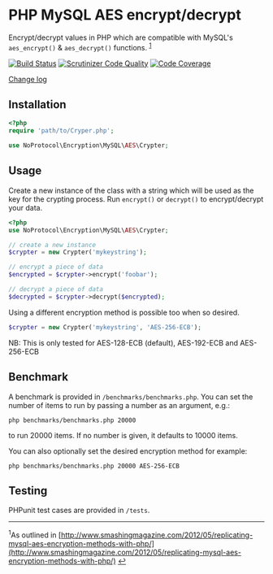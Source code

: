 # PHP MySQL AES encrypt/decrypt

Encrypt/decrypt values in PHP which are compatible with MySQL's `aes_encrypt()` & `aes_decrypt()` functions. <sup name="top">[1](#smashing-magazine-article)</sup>

[![Build Status](https://travis-ci.org/noprotocol/php-mysql-aes-crypt.svg?branch=master)](https://travis-ci.org/noprotocol/php-mysql-aes-crypt)
[![Scrutinizer Code Quality](https://scrutinizer-ci.com/g/noprotocol/php-mysql-aes-crypt/badges/quality-score.png?b=master)](https://scrutinizer-ci.com/g/noprotocol/php-mysql-aes-crypt/?branch=master)
[![Code Coverage](https://scrutinizer-ci.com/g/noprotocol/php-mysql-aes-crypt/badges/coverage.png?b=master)](https://scrutinizer-ci.com/g/noprotocol/php-mysql-aes-crypt/?branch=master)

[Change log](CHANGELOG.md)

## Installation

```php
<?php
require 'path/to/Cryper.php';

use NoProtocol\Encryption\MySQL\AES\Crypter;
```

## Usage
Create a new instance of the class with a string which will be used as the key for the crypting process. Run `encrypt()` or `decrypt()` to encrypt/decrypt your data.

```php
<?php
use NoProtocol\Encryption\MySQL\AES\Crypter;

// create a new instance
$crypter = new Crypter('mykeystring');

// encrypt a piece of data
$encrypted = $crypter->encrypt('foobar');

// decrypt a piece of data
$decrypted = $crypter->decrypt($encrypted);
```

Using a different encryption method is possible too when so desired.

```php
$crypter = new Crypter('mykeystring', 'AES-256-ECB');
```

NB: This is only tested for AES-128-ECB (default), AES-192-ECB and AES-256-ECB

## Benchmark
A benchmark is provided in `/benchmarks/benchmarks.php`. You can set the number of items to run by passing a number as an argument, e.g.:

`php benchmarks/benchmarks.php 20000`

to run 20000 items. If no number is given, it defaults to 10000 items.

You can also optionally set the desired encryption method for example:

`php benchmarks/benchmarks.php 20000 AES-256-ECB`

## Testing
PHPunit test cases are provided in `/tests`.

---

<sup id="smashing-magazine-article">1</sup>As outlined in [http://www.smashingmagazine.com/2012/05/replicating-mysql-aes-encryption-methods-with-php/](http://www.smashingmagazine.com/2012/05/replicating-mysql-aes-encryption-methods-with-php/) [↩](#top)
